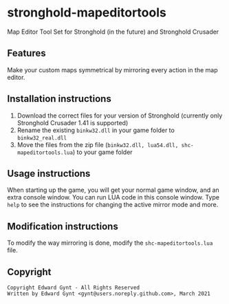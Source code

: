 # stronghold-mapeditortools
Map Editor Tool Set for Stronghold (in the future) and Stronghold Crusader

## Features
Make your custom maps symmetrical by mirroring every action in the map editor.

## Installation instructions
1. Download the correct files for your version of Stronghold (currently only Stronghold Crusader 1.41 is supported)
2. Rename the existing `binkw32.dll` in your game folder to `binkw32_real.dll`
3. Move the files from the zip file (`binkw32.dll, lua54.dll, shc-mapeditortools.lua`) to your game folder

## Usage instructions
When starting up the game, you will get your normal game window, and an extra console window. You can run LUA code in this console window. Type `help` to see the instructions for changing the active mirror mode and more.

## Modification instructions
To modify the way mirroring is done, modify the `shc-mapeditortools.lua` file.

## Copyright
```
Copyright Edward Gynt - All Rights Reserved
Written by Edward Gynt <gynt@users.noreply.github.com>, March 2021
```
